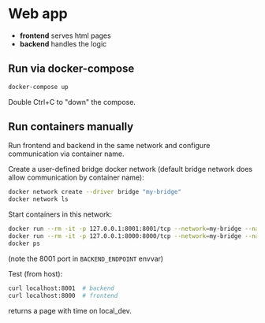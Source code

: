 # Web app

- **frontend** serves html pages
- **backend** handles the logic

## Run via docker-compose

```bash
docker-compose up
```

Double Ctrl+C to "down" the compose.

## Run containers manually

Run frontend and backend in the same network and configure communication via container name.

Create a user-defined bridge docker network (default bridge network does allow communication by container name):

```bash
docker network create --driver bridge "my-bridge"
docker network ls
```

Start containers in this network:

```bash
docker run --rm -it -p 127.0.0.1:8001:8001/tcp --network=my-bridge --name backend -e SERVICE_PORT=8001 -e WORKER_NAME="local_dev" app-backend:1.0.0
docker run --rm -it -p 127.0.0.1:8000:8000/tcp --network=my-bridge --name frontend -e BACKEND_ENDPOINT="http://backend:8001" app-frontend:1.0.0
docker ps
```

(note the 8001 port in `BACKEND_ENDPOINT` envvar)

Test (from host):

```bash
curl localhost:8001  # backend
curl localhost:8000  # frontend
```

returns a page with time on local_dev.
